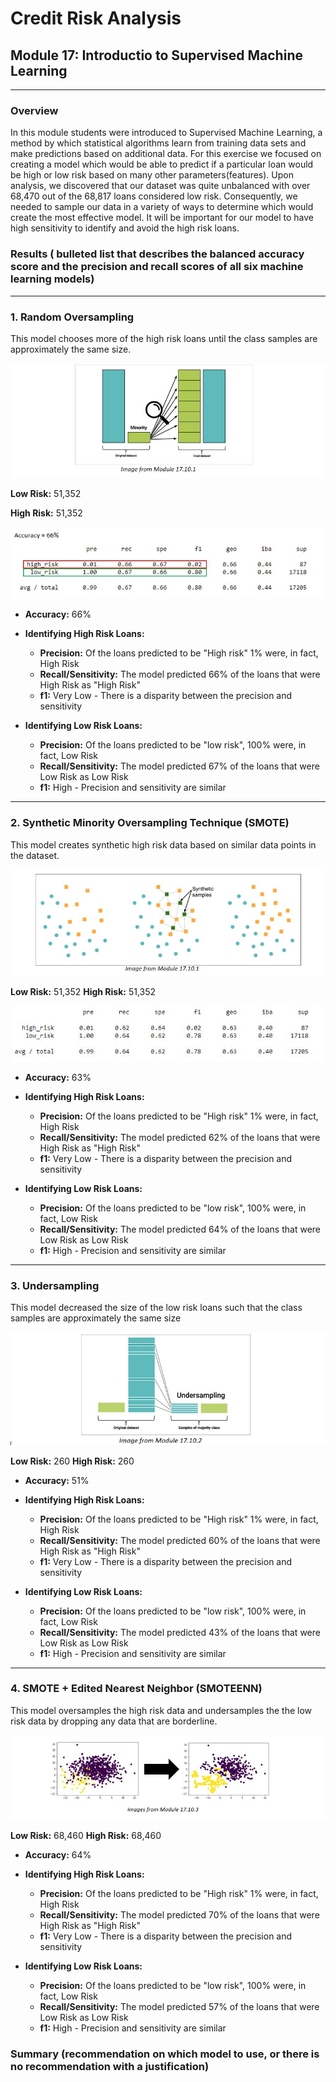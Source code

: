 # Credit Risk Analysis
## Module 17: Introductio to Supervised Machine Learning
---

### Overview
In this module students were introduced to Supervised Machine Learning, a method by which statistical algorithms learn from training data sets and make predictions based on additional data.  For this exercise we focused on creating a model which would be able to predict if a particular loan would be high or low risk based on many other parameters(features).  Upon analysis, we discovered that our dataset was quite unbalanced with over 68,470 out of the 68,817 loans considered low risk.  Consequently, we needed to sample our data in a variety of ways to determine which would create the most effective model.  It will be important for our model to have high sensitivity to identify and avoid the high risk loans.   

### Results ( bulleted list that describes the balanced accuracy score and the precision and recall scores of all six machine learning models)
---
### 1. Random Oversampling
This model chooses more of the high risk loans until the class samples are approximately the same size.

![diagram of oversampling](https://github.com/murphyk2021/Credit_Risk_Analysis/blob/9ce6a01ab776718b17e48c0fd2191de89fe3291d/Images/Oversampling_diagram.JPG)

**Low Risk:**  51,352

**High Risk:**  51,352

![classification report](https://github.com/murphyk2021/Credit_Risk_Analysis/blob/80ea56f10d38de7da4a13ba093575b5a0febea4f/Images/Oversampling.JPG)
 - **Accuracy:** 66%
 - **Identifying High Risk Loans:**
    - **Precision:** Of the loans predicted to be "High risk" 1% were, in fact, High Risk
    - **Recall/Sensitivity:** The model predicted 66% of the loans that were High Risk as "High Risk"
    - **f1:** Very Low - There is a disparity between the precision and sensitivity

 - **Identifying Low Risk Loans:**
    - **Precision:** Of the loans predicted to be "low risk", 100% were, in fact, Low Risk
    - **Recall/Sensitivity:** The model predicted 67% of the loans that were Low Risk as Low Risk
    - **f1:**  High - Precision and sensitivity are similar

---
### 2. Synthetic Minority Oversampling Technique (SMOTE)
This model creates synthetic high risk data based on similar data points in the dataset.

![diagram of SMOTE](https://github.com/murphyk2021/Credit_Risk_Analysis/blob/9ce6a01ab776718b17e48c0fd2191de89fe3291d/Images/SMOTE_Oversampling_Diagram.JPG)

**Low Risk:**  51,352
**High Risk:**  51,352

![Classication Report](https://github.com/murphyk2021/Credit_Risk_Analysis/blob/80ea56f10d38de7da4a13ba093575b5a0febea4f/Images/SMOTE_Oversampling.JPG)

 - **Accuracy:** 63%
 - **Identifying High Risk Loans:**
    - **Precision:** Of the loans predicted to be "High risk" 1% were, in fact, High Risk
    - **Recall/Sensitivity:** The model predicted 62% of the loans that were High Risk as "High Risk"
    - **f1:** Very Low - There is a disparity between the precision and sensitivity

 - **Identifying Low Risk Loans:**
    - **Precision:** Of the loans predicted to be "low risk", 100% were, in fact, Low Risk
    - **Recall/Sensitivity:** The model predicted 64% of the loans that were Low Risk as Low Risk
    - **f1:**  High - Precision and sensitivity are similar

---
### 3. Undersampling
This model decreased the size of the low risk loans such that the class samples are approximately the same size

![diagram of undersampling](https://github.com/murphyk2021/Credit_Risk_Analysis/blob/9ce6a01ab776718b17e48c0fd2191de89fe3291d/Images/Undersampling_diagram.JPG)

**Low Risk:**  260
**High Risk:**  260


 - **Accuracy:** 51%
 - **Identifying High Risk Loans:**
   - **Precision:** Of the loans predicted to be "High risk" 1% were, in fact, High Risk
    - **Recall/Sensitivity:** The model predicted 60% of the loans that were High Risk as "High Risk"
    - **f1:** Very Low - There is a disparity between the precision and sensitivity

 - **Identifying Low Risk Loans:**
    - **Precision:** Of the loans predicted to be "low risk", 100% were, in fact, Low Risk
    - **Recall/Sensitivity:** The model predicted 43% of the loans that were Low Risk as Low Risk
    - **f1:**  High - Precision and sensitivity are similar
    
---   
### 4. SMOTE + Edited Nearest Neighbor (SMOTEENN) 
This model oversamples the high risk data and undersamples the the low risk data by dropping any data that are borderline.

![diagram of SMOTEENN](https://github.com/murphyk2021/Credit_Risk_Analysis/blob/9ce6a01ab776718b17e48c0fd2191de89fe3291d/Images/SMOTEENN_diagram.JPG)

**Low Risk:**  68,460
**High Risk:**  68,460

 - **Accuracy:** 64%
 - **Identifying High Risk Loans:**
   - **Precision:** Of the loans predicted to be "High risk" 1% were, in fact, High Risk
    - **Recall/Sensitivity:** The model predicted 70% of the loans that were High Risk as "High Risk"
    - **f1:** Very Low - There is a disparity between the precision and sensitivity

 - **Identifying Low Risk Loans:**
    - **Precision:** Of the loans predicted to be "low risk", 100% were, in fact, Low Risk
    - **Recall/Sensitivity:** The model predicted 57% of the loans that were Low Risk as Low Risk
    - **f1:**  High - Precision and sensitivity are similar
    
### Summary (recommendation on which model to use, or there is no recommendation with a justification)
